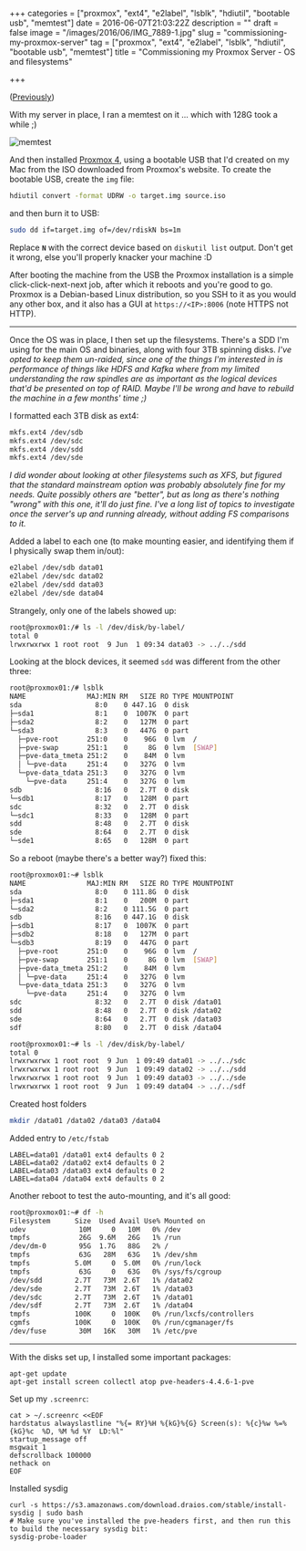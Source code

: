 +++
categories = ["proxmox", "ext4", "e2label", "lsblk", "hdiutil", "bootable usb", "memtest"]
date = 2016-06-07T21:03:22Z
description = ""
draft = false
image = "/images/2016/06/IMG_7889-1.jpg"
slug = "commissioning-my-proxmox-server"
tag = ["proxmox", "ext4", "e2label", "lsblk", "hdiutil", "bootable usb", "memtest"]
title = "Commissioning my Proxmox Server - OS and filesystems"

+++

([Previously](http://rmoff.net/2016/06/07/a-new-arrival/))

With my server in place, I ran a memtest on it ... which with 128G took a while ;)

![memtest](/images/2016/06/IMG_7889.jpg)

And then installed [Proxmox 4](https://www.proxmox.com/en/), using a bootable USB that I'd created on my Mac from the ISO downloaded from Proxmox's website. To create the bootable USB, create the `img` file:

```bash
hdiutil convert -format UDRW -o target.img source.iso
```

and then burn it to USB: 

```bash
sudo dd if=target.img of=/dev/rdiskN bs=1m
```

Replace **`N`** with the correct device based on `diskutil list` output. Don't get it wrong, else you'll properly knacker your machine :D

After booting the machine from the USB the Proxmox installation is a simple click-click-next-next job, after which it reboots and you're good to go. Proxmox is a Debian-based Linux distribution, so you SSH to it as you would any other box, and it also has a GUI at `https://<IP>:8006` (note HTTPS not HTTP). 

---

Once the OS was in place, I then set up the filesystems. There's a SDD I'm using for the main OS and binaries, along with four 3TB spinning disks. _I've opted to keep them un-raided, since one of the things I'm interested in is performance of things like HDFS and Kafka where from my limited understanding the raw spindles are as important as the logical devices that'd be presented on top of RAID. Maybe I'll be wrong and have to rebuild the machine in a few months' time ;)_

I formatted each 3TB disk as ext4: 

```bash
mkfs.ext4 /dev/sdb
mkfs.ext4 /dev/sdc
mkfs.ext4 /dev/sdd
mkfs.ext4 /dev/sde
```

_I did wonder about looking at other filesystems such as XFS, but figured that the standard mainstream option was probably absolutely fine for my needs. Quite possibly others are "better", but as long as there's nothing "wrong" with this one, it'll do just fine. I've a long list of topics to investigate once the server's up and running already, without adding FS comparisons to it._

Added a label to each one (to make mounting easier, and identifying them if I physically swap them in/out):

```bash
e2label /dev/sdb data01
e2label /dev/sdc data02
e2label /dev/sdd data03
e2label /dev/sde data04
```

Strangely, only one of the labels showed up:

```bash
root@proxmox01:/# ls -l /dev/disk/by-label/
total 0
lrwxrwxrwx 1 root root  9 Jun  1 09:34 data03 -> ../../sdd
```

Looking at the block devices, it seemed `sdd` was different from the other three:

```bash
root@proxmox01:/# lsblk
NAME               MAJ:MIN RM   SIZE RO TYPE MOUNTPOINT
sda                  8:0    0 447.1G  0 disk
├─sda1               8:1    0  1007K  0 part
├─sda2               8:2    0   127M  0 part
└─sda3               8:3    0   447G  0 part
  ├─pve-root       251:0    0    96G  0 lvm  /
  ├─pve-swap       251:1    0     8G  0 lvm  [SWAP]
  ├─pve-data_tmeta 251:2    0    84M  0 lvm
  │ └─pve-data     251:4    0   327G  0 lvm
  └─pve-data_tdata 251:3    0   327G  0 lvm
    └─pve-data     251:4    0   327G  0 lvm
sdb                  8:16   0   2.7T  0 disk
└─sdb1               8:17   0   128M  0 part
sdc                  8:32   0   2.7T  0 disk
└─sdc1               8:33   0   128M  0 part
sdd                  8:48   0   2.7T  0 disk
sde                  8:64   0   2.7T  0 disk
└─sde1               8:65   0   128M  0 part
```

So a reboot (maybe there's a better way?) fixed this:

```bash
root@proxmox01:~# lsblk
NAME               MAJ:MIN RM   SIZE RO TYPE MOUNTPOINT
sda                  8:0    0 111.8G  0 disk
├─sda1               8:1    0   200M  0 part
└─sda2               8:2    0 111.5G  0 part
sdb                  8:16   0 447.1G  0 disk
├─sdb1               8:17   0  1007K  0 part
├─sdb2               8:18   0   127M  0 part
└─sdb3               8:19   0   447G  0 part
  ├─pve-root       251:0    0    96G  0 lvm  /
  ├─pve-swap       251:1    0     8G  0 lvm  [SWAP]
  ├─pve-data_tmeta 251:2    0    84M  0 lvm
  │ └─pve-data     251:4    0   327G  0 lvm
  └─pve-data_tdata 251:3    0   327G  0 lvm
    └─pve-data     251:4    0   327G  0 lvm
sdc                  8:32   0   2.7T  0 disk /data01
sdd                  8:48   0   2.7T  0 disk /data02
sde                  8:64   0   2.7T  0 disk /data03
sdf                  8:80   0   2.7T  0 disk /data04

root@proxmox01:~# ls -l /dev/disk/by-label/
total 0
lrwxrwxrwx 1 root root  9 Jun  1 09:49 data01 -> ../../sdc
lrwxrwxrwx 1 root root  9 Jun  1 09:49 data02 -> ../../sdd
lrwxrwxrwx 1 root root  9 Jun  1 09:49 data03 -> ../../sde
lrwxrwxrwx 1 root root  9 Jun  1 09:49 data04 -> ../../sdf
```

Created host folders

```bash
mkdir /data01 /data02 /data03 /data04
```
Added entry to `/etc/fstab`

```
LABEL=data01 /data01 ext4 defaults 0 2
LABEL=data02 /data02 ext4 defaults 0 2
LABEL=data03 /data03 ext4 defaults 0 2
LABEL=data04 /data04 ext4 defaults 0 2
```

Another reboot to test the auto-mounting, and it's all good:

```bash
root@proxmox01:~# df -h
Filesystem      Size  Used Avail Use% Mounted on
udev             10M     0   10M   0% /dev
tmpfs            26G  9.6M   26G   1% /run
/dev/dm-0        95G  1.7G   88G   2% /
tmpfs            63G   28M   63G   1% /dev/shm
tmpfs           5.0M     0  5.0M   0% /run/lock
tmpfs            63G     0   63G   0% /sys/fs/cgroup
/dev/sdd        2.7T   73M  2.6T   1% /data02
/dev/sde        2.7T   73M  2.6T   1% /data03
/dev/sdc        2.7T   73M  2.6T   1% /data01
/dev/sdf        2.7T   73M  2.6T   1% /data04
tmpfs           100K     0  100K   0% /run/lxcfs/controllers
cgmfs           100K     0  100K   0% /run/cgmanager/fs
/dev/fuse        30M   16K   30M   1% /etc/pve
```

---

With the disks set up, I installed some important packages:

```
apt-get update
apt-get install screen collectl atop pve-headers-4.4.6-1-pve
```

Set up my `.screenrc`:

```
cat > ~/.screenrc <<EOF
hardstatus alwayslastline "%{= RY}%H %{kG}%{G} Screen(s): %{c}%w %=%{kG}%c  %D, %M %d %Y  LD:%l"
startup_message off
msgwait 1
defscrollback 100000
nethack on
EOF
```

Installed sysdig

```
curl -s https://s3.amazonaws.com/download.draios.com/stable/install-sysdig | sudo bash
# Make sure you've installed the pve-headers first, and then run this to build the necessary sysdig bit:
sysdig-probe-loader
```
